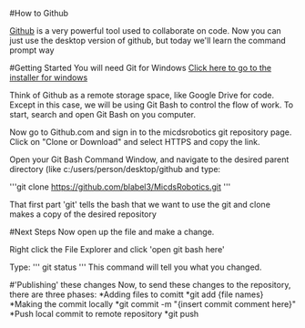 #How to Github

[Github](https://github.com) is a very powerful tool used to collaborate on code. Now you can just use the desktop version of github, but today we'll learn the command prompt way

#Getting Started
You will need Git for Windows [Click here to go to the installer for windows](https://git-scm.com/download/win)

Think of Github as a remote storage space, like Google Drive for code. Except in this case, we will be using Git Bash to control the flow of work. To start, search and open Git Bash on you computer.

Now go to Github.com and sign in to the micdsrobotics git repository page. Click on "Clone or Download" and select HTTPS and copy the link.

Open your Git Bash Command Window, and navigate to the desired parent directory (like c:/users/person/desktop/github and type:

'''git clone https://github.com/blabel3/MicdsRobotics.git
'''

That first part 'git' tells the bash that we want to use the git and clone makes a copy of the desired repository

#Next Steps
Now open up the file and make a change.

Right click the File Explorer and click 'open git bash here'

Type:
'''
git status
'''
This command will tell you what you changed.

#'Publishing' these changes
Now, to send these changes to the repository, there are three phases:
*Adding files to comitt
	*git add {file names}
*Making the commit locally
	*git commit -m "{insert commit comment here}"
*Push local commit to remote repository
	*git push